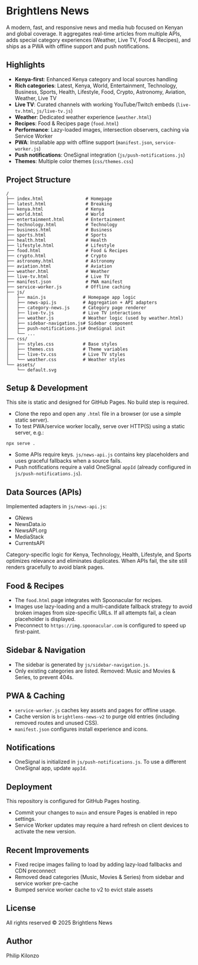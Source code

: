 # Brightlens News

A modern, fast, and responsive news and media hub focused on Kenyan and global coverage. It aggregates real-time articles from multiple APIs, adds special category experiences (Weather, Live TV, Food & Recipes), and ships as a PWA with offline support and push notifications.

## Highlights


- **Kenya-first**: Enhanced Kenya category and local sources handling
- **Rich categories**: Latest, Kenya, World, Entertainment, Technology, Business, Sports, Health, Lifestyle, Food, Crypto, Astronomy, Aviation, Weather, Live TV
- **Live TV**: Curated channels with working YouTube/Twitch embeds (`live-tv.html`, `js/live-tv.js`)
- **Weather**: Dedicated weather experience (`weather.html`)
- **Recipes**: Food & Recipes page  (`food.html`)
- **Performance**: Lazy-loaded images, intersection observers, caching via Service Worker
- **PWA**: Installable app with offline support (`manifest.json`, `service-worker.js`)
- **Push notifications**: OneSignal integration (`js/push-notifications.js`)
- **Themes**: Multiple color themes (`css/themes.css`)

## Project Structure

```
/
├── index.html                # Homepage
├── latest.html               # Breaking
├── kenya.html                # Kenya
├── world.html                # World
├── entertainment.html        # Entertainment
├── technology.html           # Technology
├── business.html             # Business
├── sports.html               # Sports
├── health.html               # Health
├── lifestyle.html            # Lifestyle
├── food.html                 # Food & Recipes
├── crypto.html               # Crypto
├── astronomy.html            # Astronomy
├── aviation.html             # Aviation
├── weather.html              # Weather
├── live-tv.html              # Live TV
├── manifest.json             # PWA manifest
├── service-worker.js         # Offline caching
├── js/
│   ├── main.js              # Homepage app logic
│   ├── news-api.js          # Aggregation + API adapters
│   ├── category-news.js     # Category page renderer
│   ├── live-tv.js           # Live TV interactions
│   ├── weather.js           # Weather logic (used by weather.html)
│   ├── sidebar-navigation.js# Sidebar component
│   ├── push-notifications.js# OneSignal init
│   └── ...
├── css/
│   ├── styles.css           # Base styles
│   ├── themes.css           # Theme variables
│   ├── live-tv.css          # Live TV styles
│   └── weather.css          # Weather styles
└── assets/
    └── default.svg
```

## Setup & Development

This site is static and designed for GitHub Pages. No build step is required.

- Clone the repo and open any `.html` file in a browser (or use a simple static server).
- To test PWA/service worker locally, serve over HTTP(S) using a static server, e.g.:

```
npx serve .
```

- Some APIs require keys. `js/news-api.js` contains key placeholders and uses graceful fallbacks when a source fails.
- Push notifications require a valid OneSignal `appId` (already configured in `js/push-notifications.js`).

## Data Sources (APIs)

Implemented adapters in `js/news-api.js`:
- GNews
- NewsData.io
- NewsAPI.org
- MediaStack
- CurrentsAPI

Category-specific logic for Kenya, Technology, Health, Lifestyle, and Sports optimizes relevance and eliminates duplicates. When APIs fail, the site still renders gracefully to avoid blank pages.

## Food & Recipes

- The `food.html` page integrates with Spoonacular for recipes.
- Images use lazy-loading and a multi-candidate fallback strategy to avoid broken images from size-specific URLs. If all attempts fail, a clean placeholder is displayed.
- Preconnect to `https://img.spoonacular.com` is configured to speed up first-paint.

## Sidebar & Navigation

- The sidebar is generated by `js/sidebar-navigation.js`.
- Only existing categories are listed. Removed: Music and Movies & Series, to prevent 404s.

## PWA & Caching

- `service-worker.js` caches key assets and pages for offline usage.
- Cache version is `brightlens-news-v2` to purge old entries (including removed routes and unused CSS).
- `manifest.json` configures install experience and icons.

## Notifications

- OneSignal is initialized in `js/push-notifications.js`. To use a different OneSignal app, update `appId`.

## Deployment

This repository is configured for GitHub Pages hosting.
- Commit your changes to `main` and ensure Pages is enabled in repo settings.
- Service Worker updates may require a hard refresh on client devices to activate the new version.

## Recent Improvements

- Fixed recipe images failing to load by adding lazy-load fallbacks and CDN preconnect
- Removed dead categories (Music, Movies & Series) from sidebar and service worker pre-cache
- Bumped service worker cache to v2 to evict stale assets

## License

All rights reserved © 2025 Brightlens News

## Author

Philip Kilonzo
